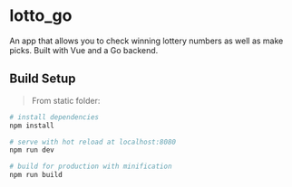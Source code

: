# lotto_go
An app that allows you to check winning lottery numbers as well as make picks.  Built with Vue and a Go backend.

## Build Setup
> From static folder:

``` bash
# install dependencies
npm install

# serve with hot reload at localhost:8080
npm run dev

# build for production with minification
npm run build
```

